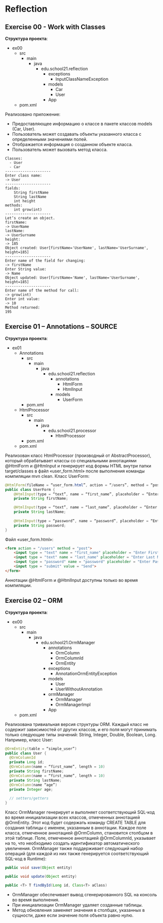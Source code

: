 # Reflection

## Exercise 00 - Work with Classes
**Структура проекта**:
- ex00
  - src
    - main
      - java
        - edu.school21.reflection
          - exceptions
            - InputClassNameException
          - models
            - Car
            - User
          - App
  - pom.xml

Реализовано приложение:
  - Предоставляющее информацию о классе в пакете классов models (Car, User). 
  - Пользователь может создавать объекты указанного класса с определенными значениями полей. 
  - Отображается информация о созданном объекте класса.
  - Пользователь может вызовать метод класса.

```
Classes:
  - User
  - Car
---------------------
Enter class name:
-> User
---------------------
fields:
	String firstName
	String lastName
	int height
methods:
	int grow(int)
---------------------
Let’s create an object.
firstName:
-> UserName
lastName:
-> UserSurname
height:
-> 185
Object created: User[firstName='UserName', lastName='UserSurname', height=185]
---------------------
Enter name of the field for changing:
-> firstName
Enter String value:
-> Name
Object updated: User[firstName='Name', lastName='UserSurname', height=185]
---------------------
Enter name of the method for call:
-> grow(int)
Enter int value:
-> 10
Method returned:
195
```

## Exercise 01 – Annotations – SOURCE
**Структура проекта**:
- ex01
  - Annotations
    - src
      - main
        - java
          - edu.school21.reflection
            - annotations
              - HtmlForm
              - HtmlInput
            - models
              - UserForm
    - pom.xml
  - HtmlProcessor
    - src
      - main
        - java
          - edu.school21.processor
            - HtmlProcessor
    - pom.xml
  - pom.xml

Реализован класс HtmlProcessor (производный от AbstractProcessor), который обрабатывает классы со специальными аннотациями @HtmlForm и
@Htmlnput и генерирует код формы HTML внутри папки target/classes в файл «user_form.html» после выполнения команды компиляции mvn clean.
Класс UserForm:
```java
@HtmlForm(fileName = “user_form.html”, action = “/users”, method = “post”)
public class UserForm {
	@HtmlInput(type = “text”, name = “first_name”, placeholder = “Enter First Name”)
	private String firstName;

	@HtmlInput(type = “text”, name = “last_name”, placeholder = “Enter Last Name”)
	private String lastName;
	
	@HtmlInput(type = “password”, name = “password”, placeholder = “Enter Password”)
	private String password;
}
```
Файл «user_form.html»:
```HTML
<form action = "/users" method = "post">
	<input type = "text" name = "first_name" placeholder = "Enter First Name">
	<input type = "text" name = "last_name" placeholder = "Enter Last Name">
	<input type = "password" name = "password" placeholder = "Enter Password">
	<input type = "submit" value = "Send">
</form>
```
Аннотации @HtmlForm и @HtmlInput доступны только во время компиляции.

## Exercise 02 – ORM
**Структура проекта**:
- ex00
  - src
    - main
      - java
        - edu.school21.OrmManager
          - annotations
            - OrmColumn
            - OrmColumnId
            - OrmEntity
          - exceptions
            - AnnotationOrmEntityException
          - models
            - User
            - UserWithoutAnnotation
          - ormManager
            - OrmManager
            - OrmManagerImpl
          - App
  - pom.xml

Реализована тривиальная версия структуры ORM.
Каждый класс не содержит зависимостей от других классов, и его поля могут принимать только следующие типы значений: String, Integer, Double, Boolean, Long.
Например, класс User:
```java
@OrmEntity(table = “simple_user”)
public class User {
  @OrmColumnId
  private Long id;
  @OrmColumn(name = “first_name”, length = 10)
  private String firstName;
  @OrmColumn(name = “first_name”, length = 10)
  private String lastName;
  @OrmColumn(name “age”)
  private Integer age;
  
  // setters/getters
}
```

Класс OrmManager генерирует и выполняет соответствующий SQL-код во время инициализации всех классов, отмеченных аннотацией @OrmEntity.
Этот код будет содержать команду CREATE TABLE для создания таблицы с именем, указанным в аннотации. Каждое поле класса, отмеченное аннотацией @OrmColumn,
становится столбцом в этой таблице. Поле, отмеченное аннотацией @OrmColumnId, указывает на то, что необходимо создать идентификатор автоматического увеличения.
OrmManager также поддерживает следующий набор операций (для каждой из них также генерируется соответствующий SQL-код в Runtime):
```java
public void save(Object entity)

public void update(Object entity)

public <T> T findById(Long id, Class<T> aClass)
```

- OrmManager обеспечивает вывод сгенерированного SQL на консоль во время выполнения.
- При инициализации OrmManager удаляет созданные таблицы.
- Метод обновления заменяет значения в столбцах, указанных в сущности, даже если значение поля объекта равно нулю.
